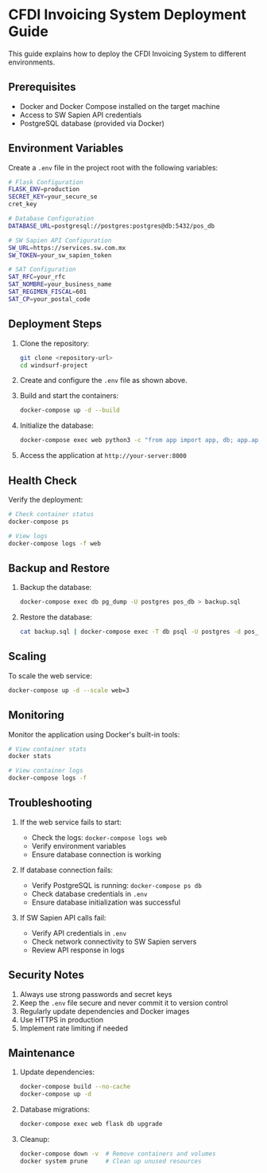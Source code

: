 # CFDI Invoicing System Deployment Guide

This guide explains how to deploy the CFDI Invoicing System to different environments.

## Prerequisites

- Docker and Docker Compose installed on the target machine
- Access to SW Sapien API credentials
- PostgreSQL database (provided via Docker)

## Environment Variables

Create a `.env` file in the project root with the following variables:

```bash
# Flask Configuration
FLASK_ENV=production
SECRET_KEY=your_secure_se
cret_key

# Database Configuration
DATABASE_URL=postgresql://postgres:postgres@db:5432/pos_db

# SW Sapien API Configuration
SW_URL=https://services.sw.com.mx
SW_TOKEN=your_sw_sapien_token

# SAT Configuration
SAT_RFC=your_rfc
SAT_NOMBRE=your_business_name
SAT_REGIMEN_FISCAL=601
SAT_CP=your_postal_code
```

## Deployment Steps

1. Clone the repository:
   ```bash
   git clone <repository-url>
   cd windsurf-project
   ```

2. Create and configure the `.env` file as shown above.

3. Build and start the containers:
   ```bash
   docker-compose up -d --build
   ```

4. Initialize the database:
   ```bash
   docker-compose exec web python3 -c "from app import app, db; app.app_context().push(); db.create_all()"
   ```

5. Access the application at `http://your-server:8000`

## Health Check

Verify the deployment:
```bash
# Check container status
docker-compose ps

# View logs
docker-compose logs -f web
```

## Backup and Restore

1. Backup the database:
   ```bash
   docker-compose exec db pg_dump -U postgres pos_db > backup.sql
   ```

2. Restore the database:
   ```bash
   cat backup.sql | docker-compose exec -T db psql -U postgres -d pos_db
   ```

## Scaling

To scale the web service:
```bash
docker-compose up -d --scale web=3
```

## Monitoring

Monitor the application using Docker's built-in tools:
```bash
# View container stats
docker stats

# View container logs
docker-compose logs -f
```

## Troubleshooting

1. If the web service fails to start:
   - Check the logs: `docker-compose logs web`
   - Verify environment variables
   - Ensure database connection is working

2. If database connection fails:
   - Verify PostgreSQL is running: `docker-compose ps db`
   - Check database credentials in `.env`
   - Ensure database initialization was successful

3. If SW Sapien API calls fail:
   - Verify API credentials in `.env`
   - Check network connectivity to SW Sapien servers
   - Review API response in logs

## Security Notes

1. Always use strong passwords and secret keys
2. Keep the `.env` file secure and never commit it to version control
3. Regularly update dependencies and Docker images
4. Use HTTPS in production
5. Implement rate limiting if needed

## Maintenance

1. Update dependencies:
   ```bash
   docker-compose build --no-cache
   docker-compose up -d
   ```

2. Database migrations:
   ```bash
   docker-compose exec web flask db upgrade
   ```

3. Cleanup:
   ```bash
   docker-compose down -v  # Remove containers and volumes
   docker system prune     # Clean up unused resources
   ```
